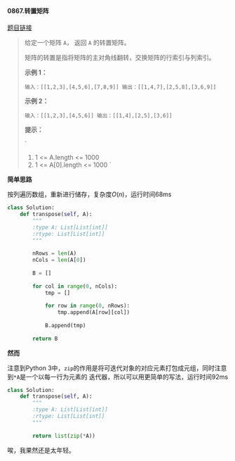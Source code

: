 #### 0867.转置矩阵

[题目链接](https://leetcode-cn.com/problems/transpose-matrix/)

> 给定一个矩阵 `A`， 返回 `A` 的转置矩阵。
>
> 矩阵的转置是指将矩阵的主对角线翻转，交换矩阵的行索引与列索引。
>
>  
>
> **示例 1：**
>
> `
> 输入：[[1,2,3],[4,5,6],[7,8,9]]
> 输出：[[1,4,7],[2,5,8],[3,6,9]]
> `
>
> **示例 2：**
>
> `
> 输入：[[1,2,3],[4,5,6]]
> 输出：[[1,4],[2,5],[3,6]]
> `
>
>  
>
> **提示：**
>
> `
> 1. 1 <= A.length <= 1000
> 2. 1 <= A[0].length <= 1000
> `

**简单思路**

按列遍历数组，重新进行储存，复杂度$O(n)$，运行时间68ms

```python
class Solution:
    def transpose(self, A):
        """
        :type A: List[List[int]]
        :rtype: List[List[int]]
        """
        
        nRows = len(A)
        nCols = len(A[0])
        
        B = []
        
        for col in range(0, nCols):
            tmp = []
            
            for row in range(0, nRows):
                tmp.append(A[row][col])
            
            B.append(tmp)
        
        return B
```

**然而**

注意到Python 3中，`zip`的作用是将可迭代对象的对应元素打包成元组，同时注意到`*A`是一个以每一行为元素的 迭代器，所以可以用更简单的写法，运行时间92ms

```python
class Solution:
    def transpose(self, A):
        """
        :type A: List[List[int]]
        :rtype: List[List[int]]
        """
        
        return list(zip(*A))
```

唉，我果然还是太年轻。
